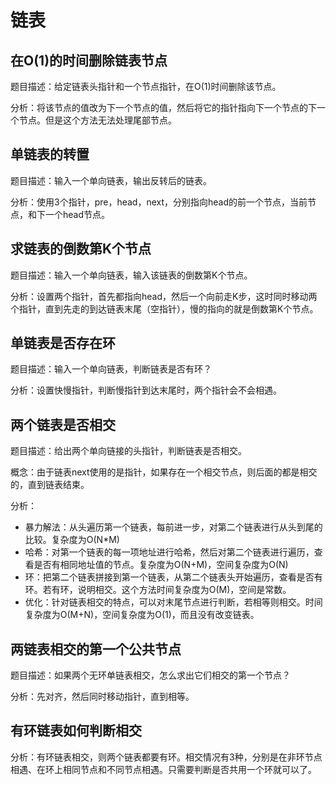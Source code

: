 # 链表

## 在O(1)的时间删除链表节点

题目描述：给定链表头指针和一个节点指针，在O(1)时间删除该节点。

分析：将该节点的值改为下一个节点的值，然后将它的指针指向下一个节点的下一个节点。但是这个方法无法处理尾部节点。

## 单链表的转置

题目描述：输入一个单向链表，输出反转后的链表。

分析：使用3个指针，pre，head，next，分别指向head的前一个节点，当前节点，和下一个head节点。

## 求链表的倒数第K个节点

题目描述：输入一个单向链表，输入该链表的倒数第K个节点。

分析：设置两个指针，首先都指向head，然后一个向前走K步，这时同时移动两个指针，直到先走的到达链表末尾（空指针），慢的指向的就是倒数第K个节点。

## 单链表是否存在环

题目描述：输入一个单向链表，判断链表是否有环？

分析：设置快慢指针，判断慢指针到达末尾时，两个指针会不会相遇。

## 两个链表是否相交

题目描述：给出两个单向链接的头指针，判断链表是否相交。

概念：由于链表next使用的是指针，如果存在一个相交节点，则后面的都是相交的，直到链表结束。

分析：

- 暴力解法：从头遍历第一个链表，每前进一步，对第二个链表进行从头到尾的比较。复杂度为O(N*M)
- 哈希：对第一个链表的每一项地址进行哈希，然后对第二个链表进行遍历，查看是否有相同地址值的节点。复杂度为O(N+M)，空间复杂度为O(N)
- 环：把第二个链表拼接到第一个链表，从第二个链表头开始遍历，查看是否有环。若有环，说明相交。这个方法时间复杂度为O(M)，空间是常数。
- 优化：针对链表相交的特点，可以对末尾节点进行判断，若相等则相交。时间复杂度为O(M+N)，空间复杂度为O(1)，而且没有改变链表。

## 两链表相交的第一个公共节点

题目描述：如果两个无环单链表相交，怎么求出它们相交的第一个节点？

分析：先对齐，然后同时移动指针，直到相等。

## 有环链表如何判断相交

分析：有环链表相交，则两个链表都要有环。相交情况有3种，分别是在非环节点相遇、在环上相同节点和不同节点相遇。只需要判断是否共用一个环就可以了。

